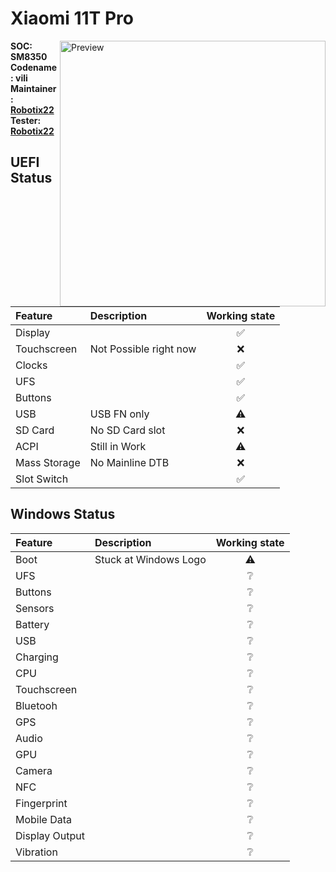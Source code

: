 # Xiaomi 11T Pro

<img align="right" src="http://i01.appmifile.com/webfile/globalimg/JenniferK/Product/K3S-black!800x800!85.png" width="425" alt="Preview">

**SOC: SM8350** <br />
**Codename: vili** <br />
**Maintainer: [Robotix22](https://github.com/Robotix22/)** <br />
**Tester: [Robotix22](https://github.com/Robotix22/)**

## UEFI Status

|Feature|Description|Working state|
|:------|:----------|:-----------:|
|Display||✅|
|Touchscreen|Not Possible right now|❌|
|Clocks||✅|
|UFS||✅|
|Buttons||✅|
|USB|USB FN only|⚠️|
|SD Card|No SD Card slot|❌|
|ACPI|Still in Work|⚠️|
|Mass Storage|No Mainline DTB|❌|
|Slot Switch||✅|

## Windows Status

|Feature|Description|Working state|
|:------|:----------|:-----------:|
|Boot|Stuck at Windows Logo|⚠️|
|UFS||❔|
|Buttons||❔|
|Sensors||❔|
|Battery||❔|
|USB||❔|
|Charging||❔|
|CPU||❔|
|Touchscreen||❔|
|Bluetooh||❔|
|GPS||❔|
|Audio||❔|
|GPU||❔|
|Camera||❔|
|NFC||❔|
|Fingerprint||❔|
|Mobile Data||❔|
|Display Output||❔|
|Vibration||❔|